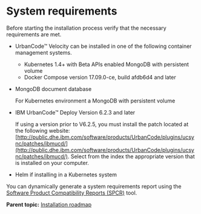 # System requirements

Before starting the installation process verify that the necessary requirements are met.

-   UrbanCode™ Velocity can be installed in one of the following container management systems.
    -   Kubernetes 1.4+ with Beta APIs enabled MongoDB with persistent volume
    -   Docker Compose version 17.09.0-ce, build afdb6d4 and later
-   MongoDB document database

    For Kubernetes environment a MongoDB with persistent volume

-   IBM UrbanCode™ Deploy Version 6.2.3 and later

    If using a version prior to V6.2.5, you must install the patch located at the following website: [http://public.dhe.ibm.com/software/products/UrbanCode/plugins/ucsync/patches/ibmucd/](http://public.dhe.ibm.com/software/products/UrbanCode/plugins/ucsync/patches/ibmucd/). Select from the index the appropriate version that is installed on your computer.

-   Helm if installing in a Kubernetes system

You can dynamically generate a system requirements report using the [Software Product Compatibility Reports \(SPCR\)](https://www.ibm.com/software/reports/compatibility/clarity/index.html) tool.

**Parent topic:** [Installation roadmap](../../com.uvelocity.doc/topics/c_install_se_roadmap.md)

